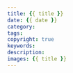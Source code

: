 ```yaml
---
title: {{ title }}
date: {{ date }}
category:
tags:
copyright: true
keywords:
description:
images: {{ title }}
---
```

